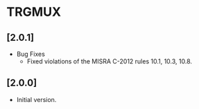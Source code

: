 # TRGMUX

## [2.0.1]

- Bug Fixes
  - Fixed violations of the MISRA C-2012 rules 10.1, 10.3, 10.8.

## [2.0.0]

- Initial version.
